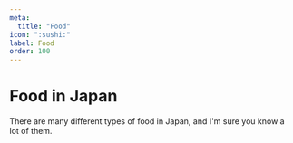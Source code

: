 ```yaml
---
meta:
  title: "Food"
icon: ":sushi:"
label: Food
order: 100
---
```


# Food in Japan

There are many different types of food in Japan, and I'm sure you know a lot of them.